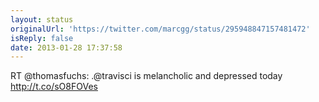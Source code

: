 ```yaml
---
layout: status
originalUrl: 'https://twitter.com/marcgg/status/295948847157481472'
isReply: false
date: 2013-01-28 17:37:58
---
```


RT @thomasfuchs: .@travisci is melancholic and depressed today http://t.co/sO8FOVes
